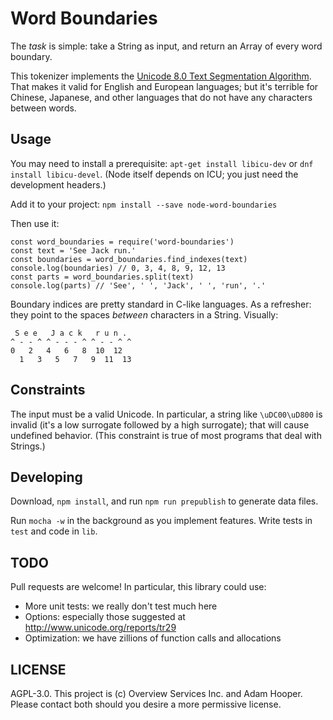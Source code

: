 Word Boundaries
===============

The _task_ is simple: take a String as input, and return an Array of every word
boundary.

This tokenizer implements the
[Unicode 8.0 Text Segmentation Algorithm](http://www.unicode.org/reports/tr29/).
That makes it valid for English and European languages; but it's terrible for
Chinese, Japanese, and other languages that do not have any characters between
words.

Usage
-----

You may need to install a prerequisite: `apt-get install libicu-dev` or
`dnf install libicu-devel`. (Node itself depends on ICU; you just need the
development headers.)

Add it to your project: `npm install --save node-word-boundaries`

Then use it:

    const word_boundaries = require('word-boundaries')
    const text = 'See Jack run.'
    const boundaries = word_boundaries.find_indexes(text)
    console.log(boundaries) // 0, 3, 4, 8, 9, 12, 13
    const parts = word_boundaries.split(text)
    console.log(parts) // 'See', ' ', 'Jack', ' ', 'run', '.'

Boundary indices are pretty standard in C-like languages. As a refresher: they
point to the spaces _between_ characters in a String. Visually:

     S e e   J a c k   r u n .
    ^ - - ^ ^ - - - ^ ^ - - ^ ^
    0   2   4   6   8  10  12
      1   3   5   7   9  11  13

Constraints
-----------

The input must be a valid Unicode. In particular, a string like `\uDC00\uD800`
is invalid (it's a low surrogate followed by a high surrogate); that will cause
undefined behavior. (This constraint is true of most programs that deal with
Strings.)

Developing
----------

Download, `npm install`, and run `npm run prepublish` to generate data files.

Run `mocha -w` in the background as you implement features. Write tests in
`test` and code in `lib`.

TODO
----

Pull requests are welcome! In particular, this library could use:

* More unit tests: we really don't test much here
* Options: especially those suggested at http://www.unicode.org/reports/tr29
* Optimization: we have zillions of function calls and allocations

LICENSE
-------

AGPL-3.0. This project is (c) Overview Services Inc. and Adam Hooper. Please
contact both should you desire a more permissive license.
